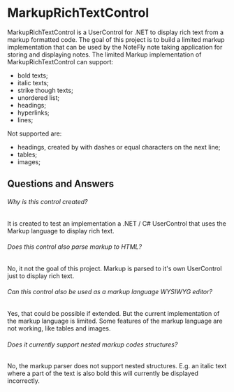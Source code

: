 # MarkupRichTextControl
MarkupRichTextControl is a UserControl for .NET to display rich text from a markup formatted code.
The goal of this project is to build a limited markup implementation that can be used by the NoteFly note taking application for storing and displaying notes.
The limited Markup implementation of MarkupRichTextControl can support:
- bold texts;
- italic texts;
- strike though texts;
- unordered list;
- headings;
- hyperlinks;
- lines;

Not supported are:
- headings, created by with dashes or equal characters on the next line;
- tables;
- images;

## Questions and Answers
###### Why is this control created?
It is created to test an implementation a .NET / C# UserControl that uses the Markup language to display rich text.
###### Does this control also parse markup to HTML?
No, it not the goal of this project.
Markup is parsed to it's own UserControl just to display rich text.
###### Can this control also be used as a markup language WYSIWYG editor?
Yes, that could be possible if extended. But the current implementation of the markup language is limited. 
Some features of the markup language are not working, like tables and images.
###### Does it currently support nested markup codes structures?
No, the markup parser does not support nested structures. E.g. an italic text where a part of the text is also bold this will currently be displayed incorrectly.
